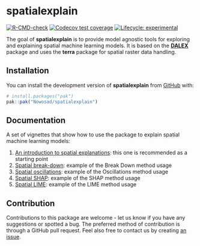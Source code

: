 
<!-- README.md is generated from README.Rmd. Please edit that file -->

# spatialexplain

<!-- badges: start -->

[![R-CMD-check](https://github.com/Nowosad/spatialexplain/workflows/R-CMD-check/badge.svg)](https://github.com/Nowosad/spatialexplain/actions/)
[![Codecov test
coverage](https://codecov.io/gh/Nowosad/spatialexplain/graph/badge.svg)](https://app.codecov.io/gh/Nowosad/spatialexplain)
[![Lifecycle:
experimental](https://img.shields.io/badge/lifecycle-experimental-orange.svg)](https://lifecycle.r-lib.org/articles/stages.html#experimental)
<!-- badges: end -->

The goal of **spatialexplain** is to provide model agnostic tools for
exploring and explaining spatial machine learning models. It is based on
the [**DALEX**](https://modeloriented.github.io/DALEX/) package and uses
the **terra** package for spatial raster data handling.

## Installation

You can install the development version of **spatialexplain** from
[GitHub](https://github.com/) with:

``` r
# install.packages("pak")
pak::pak("Nowosad/spatialexplain")
```

<!-- ## Example -->

## Documentation

A set of vignettes that show how to use the package to explain spatial
machine learning models:

1.  [An introduction to spatial
    explanations](https://nowosad.github.io/spatialexplain/articles/An-introduction-to-spatial-explanations.html):
    this one is recommended as a starting point
2.  [Spatial
    break-down](https://nowosad.github.io/spatialexplain/articles/Spatial-break-down.html):
    example of the Break Down method usage
3.  [Spatial
    oscillations](https://nowosad.github.io/spatialexplain/articles/Spatial-oscillations.html):
    example of the Oscillations method usage
4.  [Spatial
    SHAP](https://nowosad.github.io/spatialexplain/articles/Spatial-SHAP.html):
    example of the SHAP method usage
5.  [Spatial
    LIME](https://nowosad.github.io/spatialexplain/articles/Spatial-LIME.html):
    example of the LIME method usage

## Contribution

Contributions to this package are welcome - let us know if you have any
suggestions or spotted a bug. The preferred method of contribution is
through a GitHub pull request. Feel also free to contact us by creating
[an issue](https://github.com/nowosad/spatialexplain/issues).
